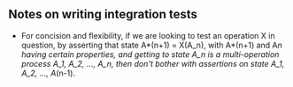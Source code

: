 ## Notes on writing integration tests

- For concision and flexibility, if we are looking to test an operation X in question,
  by asserting that state A*(n+1) = X(A_n), with A*(n+1) and A*n having certain properties,
  and getting to state A_n is a multi-operation process A_1, A_2, ..., A_n, then don't
  bother with assertions on state A_1, A_2, ..., A*(n-1).
